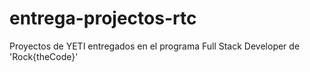 # entrega-projectos-rtc
Proyectos de YETI entregados en el programa Full Stack Developer de 'Rock{theCode}'
